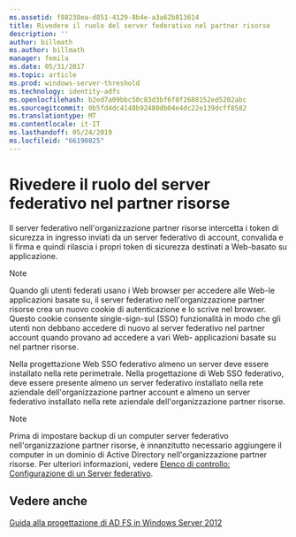 ```yaml
---
ms.assetid: f88238ea-d851-4129-8b4e-a3a62b813614
title: Rivedere il ruolo del server federativo nel partner risorse
description: ''
author: billmath
ms.author: billmath
manager: femila
ms.date: 05/31/2017
ms.topic: article
ms.prod: windows-server-threshold
ms.technology: identity-adfs
ms.openlocfilehash: b2ed7a09bbc50c83d3bf6f8f2688152ed5202abc
ms.sourcegitcommit: 0b5fd4dc4148b92480db04e4dc22e139dcff8582
ms.translationtype: MT
ms.contentlocale: it-IT
ms.lasthandoff: 05/24/2019
ms.locfileid: "66190825"
---
```

# <a name="review-the-role-of-the-federation-server-in-the-resource-partner"></a>Rivedere il ruolo del server federativo nel partner risorse

Il server federativo nell'organizzazione partner risorse intercetta i token di sicurezza in ingresso inviati da un server federativo di account, convalida e li firma e quindi rilascia i propri token di sicurezza destinati a Web\-basato su applicazione.  
  
> [!NOTE]  
> Quando gli utenti federati usano i Web browser per accedere alle Web\-le applicazioni basate su, il server federativo nell'organizzazione partner risorse crea un nuovo cookie di autenticazione e lo scrive nel browser. Questo cookie consente single\-sign\-sul \(SSO\) funzionalità in modo che gli utenti non debbano accedere di nuovo al server federativo nel partner account quando provano ad accedere a vari Web\- applicazioni basate su nel partner risorse.  
  
Nella progettazione Web SSO federativo almeno un server deve essere installato nella rete perimetrale. Nella progettazione di Web SSO federativo, deve essere presente almeno un server federativo installato nella rete aziendale dell'organizzazione partner account e almeno un server federativo installato nella rete aziendale dell'organizzazione partner risorse.  
  
> [!NOTE]  
> Prima di impostare backup di un computer server federativo nell'organizzazione partner risorse, è innanzitutto necessario aggiungere il computer in un dominio di Active Directory nell'organizzazione partner risorse. Per ulteriori informazioni, vedere [Elenco di controllo: Configurazione di un Server federativo](../../ad-fs/deployment/Checklist--Setting-Up-a-Federation-Server.md).  
  
## <a name="see-also"></a>Vedere anche
[Guida alla progettazione di AD FS in Windows Server 2012](AD-FS-Design-Guide-in-Windows-Server-2012.md)

